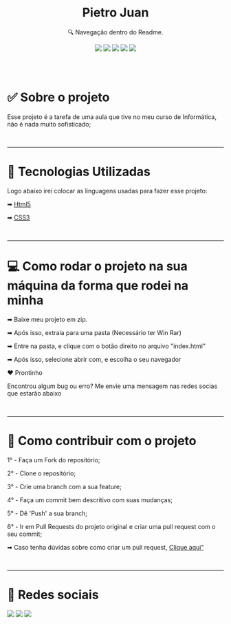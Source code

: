 <h1 align="center"> Pietro Juan </h1>

<p align="center">🔍 Navegação dentro do Readme. </p>

<div align="center">

  [![](https://img.shields.io/badge/-Sobre-5276f2)](#sobre)
  [![](https://img.shields.io/badge/-Tecnologias-5276f2)](#linguagens)
  [![](https://img.shields.io/badge/-Clonando-5276f2)](#clonar)
  [![](https://img.shields.io/badge/-Contribuir-5276f2)](#ajudar)
  [![](https://img.shields.io/badge/-Sociais-5276f2)](#sociais)

</div>

</br></br>

<div align="left">
  <h1 id="sobre"> ✅ Sobre o projeto </h1>
  <p>
    Esse projeto é a tarefa de uma aula que tive no meu curso de Informática, não é nada muito sofisticado;
</div>

</br>

___

<div align="left"> 
  <h1 id="linguagens">🚀 Tecnologias Utilizadas </h1> 
  <p>
    Logo abaixo irei colocar as linguagens usadas para fazer esse projeto:
  </p>
  <div>
    <p>
      ➡
      <a href="https://html5.org">Html5</a>
    </p>
    <p>
      ➡
      <a href="https://developer.mozilla.org/pt-BR/docs/Web/CSS">CSS3</a>
    </p>
  </div>
</div> 

</br>

___

<div align="left">
  <h1 id="clonar">💻 Como rodar o projeto na sua máquina da forma que rodei na minha</h1>
  <p>➡ Baixe meu projeto em zip. <p>

  <p>➡ Após isso, extraia para uma pasta (Necessário ter Win Rar) </p>
  <p>➡ Entre na pasta, e clique com o botão direito no arquivo "index.html" </p>
  
  <p>➡ Após isso, selecione abrir com, e escolha o seu navegador</p>

  <p>❤ Prontinho</p>
  <p> Encontrou algum bug ou erro? Me envie uma mensagem nas redes socias que estarão abaixo</p>
</div>

</br>

___

<div align="left">
  <h1 id="ajudar">🔗 Como contribuir com o projeto</h1>
  <div>
    <p> 1° - Faça um Fork do repositório; </p>
    <p> 2° - Clone o repositório; </p>
    <p> 3° - Crie uma branch com a sua feature; </p>
    <p> 4° - Faça um commit bem descritivo com suas mudanças; </p>
    <p> 5° - Dê 'Push' a sua branch; </p>
    <p> 6° - Ir em Pull Requests do projeto original e criar uma pull request com o seu commit; </p>
    <p>
     ➡ Caso tenha dúvidas sobre como criar um pull request, 
      <a 
        href="https://docs.github.com/pt/github/collaborating-with-issues-and-pull-requests/creating-a-pull-request"> Clique aqui"  </a>  
    </p>
  </div>
</div>

</br>

___

<div align="left">
  <h1 id="sociais">📱 Redes sociais</h1>

  [![](https://img.shields.io/badge/-Github-434140)](https://github.com/pietr1n)
  [![](https://img.shields.io/badge/-Linkedin-3DC3C9)](https://https://www.linkedin.com/in/pietro-rodrigues-805212197/)
  [![](https://img.shields.io/badge/-Instagram-EA3C7A)](https://www.instagram.com/pietroo_019)

</div>
